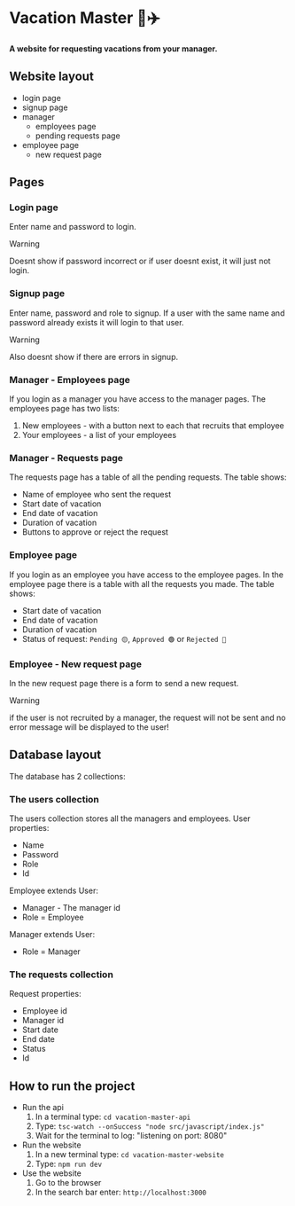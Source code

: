 # Vacation Master 🌴✈️
**A website for requesting vacations from your manager.**

## Website layout
- login page
- signup page
- manager
  - employees page
  - pending requests page
- employee page
  - new request page

## Pages
### Login page
Enter name and password to login. 
> [!Warning]
> Doesnt show if password incorrect or if user doesnt exist, it will just not login.

### Signup page
Enter name, password and role to signup.
If a user with the same name and password already exists it will login to that user.
> [!Warning]
> Also doesnt show if there are errors in signup.

### Manager - Employees page
If you login as a manager you have access to the manager pages.
The employees page has two lists:
1. New employees - with a button next to each that recruits that employee
2. Your employees - a list of your employees

### Manager - Requests page
The requests page has a table of all the pending requests.
The table shows:
- Name of employee who sent the request
- Start date of vacation
- End date of vacation
- Duration of vacation
- Buttons to approve or reject the request

### Employee page
If you login as an employee you have access to the employee pages.
In the employee page there is a table with all the requests you made.
The table shows:
- Start date of vacation
- End date of vacation
- Duration of vacation
- Status of request: `Pending 🟡`, `Approved 🟢` or `Rejected 🔴`

### Employee - New request page
In the new request page there is a form to send a new request.
> [!WARNING] 
> if the user is not recruited by a manager, the request will not be sent
> and no error message will be displayed to the user!

## Database layout
The database has 2 collections:
### The users collection
The users collection stores all the managers and employees.
User properties:
- Name
- Password
- Role
- Id

Employee extends User:
- Manager - The manager id
- Role = Employee

Manager extends User:
- Role = Manager

### The requests collection
Request properties:
- Employee id
- Manager id
- Start date
- End date
- Status
- Id

## How to run the project
- Run the api
  1. In a terminal type: `cd vacation-master-api`
  2. Type: `tsc-watch --onSuccess "node src/javascript/index.js"`
  3. Wait for the terminal to log: "listening on port: 8080"
- Run the website
  1. In a new terminal type: `cd vacation-master-website`
  2. Type: `npm run dev`
- Use the website
  1. Go to the browser
  2. In the search bar enter: `http://localhost:3000`